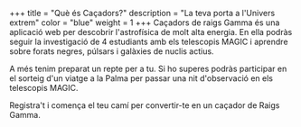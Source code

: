 +++
title = "Què és Caçadors?"
description = "La teva porta a l'Univers extrem"
color = "blue"
weight = 1
+++
Caçadors de raigs Gamma és una aplicació web per descobrir l'astrofísica de molt alta energia. En ella podràs seguir la investigació de 4 estudiants amb els telescopis MAGIC i aprendre sobre forats negres, púlsars i galàxies de nuclis actius.

A més tenim preparat un repte per a tu. Si ho superes podràs participar en el sorteig d'un viatge a la Palma per passar una nit d'observació en els telescopis MAGIC.

Registra't i comença el teu camí per convertir-te en un caçador de Raigs Gamma.
